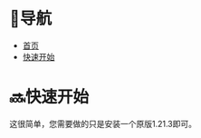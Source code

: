# 🔗导航
- [首页](https://foenmc.github.io)
- [快速开始](https://foenmc.github.io/quicklystart)
# 🔜快速开始
这很简单，您需要做的只是安装一个原版1.21.3即可。
